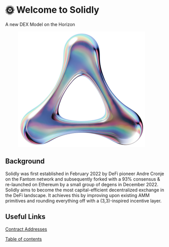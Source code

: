 # 🌞 Welcome to Solidly
A new DEX Model on the Horizon
<figure><img src="gitbook/assets/thousand.png" alt=""><figcaption></figcaption></figure>

## Background

Solidly was first established in February 2022 by DeFi pioneer Andre Cronje on the Fantom network and subsequently forked with a 93% consensus & re-launched on Ethereum by a small group of degens in December 2022. Solidly aims to become the most capital-efficient decentralized exchange in the DeFi landscape. It achieves this by improving upon existing AMM primitives and rounding everything off with a (3,3)-inspired incentive layer.

## Useful Links

[Contract Addresses](resources/contract-addresses.md)

[Table of contents](SUMMARY.md)


